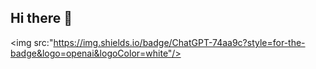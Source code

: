 ## Hi there 👋


<img src:"https://img.shields.io/badge/ChatGPT-74aa9c?style=for-the-badge&logo=openai&logoColor=white"/> 
